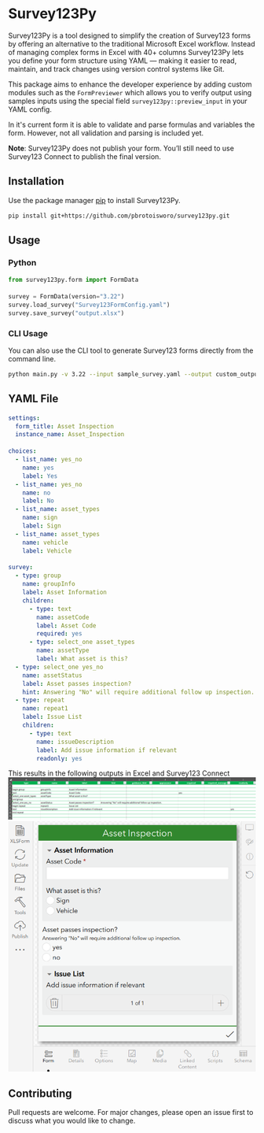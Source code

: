 # Survey123Py

Survey123Py is a tool designed to simplify the creation of Survey123 forms by offering an alternative to the traditional Microsoft Excel workflow. Instead of managing complex forms in Excel with 40+ columns Survey123Py lets you define your form structure using YAML — making it easier to read, maintain, and track changes using version control systems like Git.

This package aims to enhance the developer experience by adding custom modules such as the `FormPreviewer` which allows you to verify output using samples inputs using the special field `survey123py::preview_input` in your YAML config.

In it's current form it is able to validate and parse formulas and variables the form. However, not all validation and parsing is included yet.

**Note**: Survey123Py does not publish your form. You’ll still need to use Survey123 Connect to publish the final version.

## Installation

Use the package manager [pip](https://pip.pypa.io/en/stable/) to install Survey123Py.

```bash
pip install git+https://github.com/pbrotoisworo/survey123py.git
```

## Usage

### Python
```python
from survey123py.form import FormData

survey = FormData(version="3.22")
survey.load_survey("Survey123FormConfig.yaml")
survey.save_survey("output.xlsx")
```

### CLI Usage

You can also use the CLI tool to generate Survey123 forms directly from the command line.

```bash
python main.py -v 3.22 --input sample_survey.yaml --output custom_output.xlsx
```

## YAML File
```yaml
settings:
  form_title: Asset Inspection
  instance_name: Asset_Inspection

choices:
  - list_name: yes_no
    name: yes
    label: Yes
  - list_name: yes_no
    name: no
    label: No
  - list_name: asset_types
    name: sign
    label: Sign
  - list_name: asset_types
    name: vehicle
    label: Vehicle

survey:
  - type: group
    name: groupInfo
    label: Asset Information
    children:
      - type: text
        name: assetCode
        label: Asset Code
        required: yes
      - type: select_one asset_types
        name: assetType
        label: What asset is this?
  - type: select_one yes_no
    name: assetStatus
    label: Asset passes inspection?
    hint: Answering "No" will require additional follow up inspection.
  - type: repeat
    name: repeat1
    label: Issue List
    children:
      - type: text
        name: issueDescription
        label: Add issue information if relevant
        readonly: yes
```

This results in the following outputs in Excel and Survey123 Connect
![YAML to Excel Output](survey123py/docs/img/readme_yaml_excel_output.png)
![YAML to Survey123 Output](survey123py/docs/img/readme_yaml_s123_output.png)

## Contributing

Pull requests are welcome. For major changes, please open an issue first
to discuss what you would like to change.